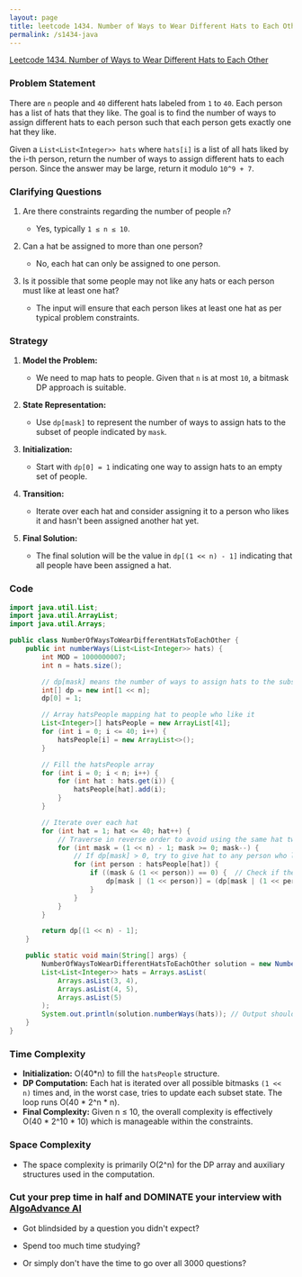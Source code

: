 ```yaml
---
layout: page
title: leetcode 1434. Number of Ways to Wear Different Hats to Each Other
permalink: /s1434-java
---
```

[Leetcode 1434. Number of Ways to Wear Different Hats to Each Other](https://algoadvance.github.io/algoadvance/l1434)
### Problem Statement

There are `n` people and `40` different hats labeled from `1` to `40`. Each person has a list of hats that they like. The goal is to find the number of ways to assign different hats to each person such that each person gets exactly one hat they like. 

Given a `List<List<Integer>> hats` where `hats[i]` is a list of all hats liked by the i-th person, return the number of ways to assign different hats to each person. Since the answer may be large, return it modulo `10^9 + 7`.

### Clarifying Questions

1. Are there constraints regarding the number of people `n`?
    - Yes, typically `1 ≤ n ≤ 10`.

2. Can a hat be assigned to more than one person?
    - No, each hat can only be assigned to one person.

3. Is it possible that some people may not like any hats or each person must like at least one hat?
    - The input will ensure that each person likes at least one hat as per typical problem constraints.

### Strategy

1. **Model the Problem:**
    - We need to map hats to people. Given that `n` is at most `10`, a bitmask DP approach is suitable.
  
2. **State Representation:**
    - Use `dp[mask]` to represent the number of ways to assign hats to the subset of people indicated by `mask`.
    
3. **Initialization:**
    - Start with `dp[0] = 1` indicating one way to assign hats to an empty set of people.
    
4. **Transition:**
    - Iterate over each hat and consider assigning it to a person who likes it and hasn't been assigned another hat yet.

5. **Final Solution:**
    - The final solution will be the value in `dp[(1 << n) - 1]` indicating that all people have been assigned a hat.

### Code

```java
import java.util.List;
import java.util.ArrayList;
import java.util.Arrays;

public class NumberOfWaysToWearDifferentHatsToEachOther {
    public int numberWays(List<List<Integer>> hats) {
        int MOD = 1000000007;
        int n = hats.size();

        // dp[mask] means the number of ways to assign hats to the subset of people indicated by mask
        int[] dp = new int[1 << n];
        dp[0] = 1;

        // Array hatsPeople mapping hat to people who like it
        List<Integer>[] hatsPeople = new ArrayList[41];
        for (int i = 0; i <= 40; i++) {
            hatsPeople[i] = new ArrayList<>();
        }

        // Fill the hatsPeople array
        for (int i = 0; i < n; i++) {
            for (int hat : hats.get(i)) {
                hatsPeople[hat].add(i);
            }
        }

        // Iterate over each hat
        for (int hat = 1; hat <= 40; hat++) {
            // Traverse in reverse order to avoid using the same hat twice in the same iteration
            for (int mask = (1 << n) - 1; mask >= 0; mask--) {
                // If dp[mask] > 0, try to give hat to any person who likes it
                for (int person : hatsPeople[hat]) {
                    if ((mask & (1 << person)) == 0) {  // Check if the person doesn't have a hat yet
                        dp[mask | (1 << person)] = (dp[mask | (1 << person)] + dp[mask]) % MOD;
                    }
                }
            }
        }

        return dp[(1 << n) - 1];
    }

    public static void main(String[] args) {
        NumberOfWaysToWearDifferentHatsToEachOther solution = new NumberOfWaysToWearDifferentHatsToEachOther();
        List<List<Integer>> hats = Arrays.asList(
            Arrays.asList(3, 4),
            Arrays.asList(4, 5),
            Arrays.asList(5)
        );
        System.out.println(solution.numberWays(hats)); // Output should match the problem example
    }
}
```

### Time Complexity

- **Initialization:** O(40*n) to fill the `hatsPeople` structure.
- **DP Computation:** Each hat is iterated over all possible bitmasks `(1 << n)` times and, in the worst case, tries to update each subset state. The loop runs O(40 * 2^n * n).
- **Final Complexity:** Given n ≤ 10, the overall complexity is effectively O(40 * 2^10 * 10) which is manageable within the constraints.

### Space Complexity

- The space complexity is primarily O(2^n) for the DP array and auxiliary structures used in the computation.


### Cut your prep time in half and DOMINATE your interview with [AlgoAdvance AI](https://algoAdvance.com)

- Got blindsided by a question you didn't expect?

- Spend too much time studying?

- Or simply don't have the time to go over all 3000 questions?

